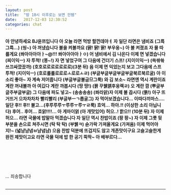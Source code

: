 ```yaml
---
layout: post
title:  "밤 10시 이후로는 보면 안됌"
date:   2017-12-03 12:30:52
categories: chat
---
```


<h4>아 안녕하세요 BJ윤쯔입니다 아 오늘 라면 먹방 할껀데야ㅕ 자 일단 라면은 냄비죠
(그륵그륵...) (씽~) 아 꺼냈습니다 불을 켜볼까요 (딹! 딹! 딹! 부우웅~) 아 불 켜졌죠 자 물 따를게요 (쏴아아아아ㅏ~@!!! 쏴아아아아ㅏㅇ) 어 냄비에서 김 나온다 이제 면 넣겠습니다 (찌이익ㅡ) 자 투척!
(똥~!) 자 면 넣었구여 그 다음에 건더기 스프! (지이이익ㅡ) (쓱싺쓲쓰끄싸깠끘까) (호호로로로로로로로)(3분 뒤) 음 이제 면 익었는지 보고 그다음에 스프 투척! (지이익ㅡ) (호로롤롤로로로ㅗ로로ㅗㄹ) (부글부글부글부글부글북르북르굴) 아 이소리 좋아~ 자 계속 저어줍니다 (부글부글불굽므그룩) 와 김 보소~  라면엔 역시 계란이죠 계란 꺼내볼까 아 여깄다 계란 까봅시다 (땅 땅!) (꽑 꾸웱엙후웅렉ㄹ) 오 계란 깜 (뿌글부글주부글부글) 그 다음에 파도 넣고~ (송송송송) (쏴라앍)자 이제 불 끕시다 (뚥!) 아구 뜨거뜨거 으차차차차 빨리빨리 (부글부ㅡㄱ릅굴그) 자 먹어보겠습니다... 이따다끼마스....  일단 후!! 후!! 불고...(후루루루ㅜ루루ㅜ루ㅜㄹ룩) 흐억... 하아.!! (이상한 소리 아닙니다) 후어.. 후어... 흐앍!!!!... 아 게마이얽 (아 개맛있어) 허으..! 핡으!! (10분 뒤) 자 이제 허으... 라면 국물에 밥말아 먹겠습니다 자 일단 역시 찬밥이죠 (팡 팡~) 자 이제 그릇 뒷 부분을 손으로 쳐주시면 (탁 탁 탁) (부웱ㅋ) 숟가락 가져올게요 (가져옴) 이제 먹어야지!~ (녋냠냠념ㅂ냠념냠) 으음 찬밥 덕분에 뜨겁지도 않고 개존맛이구요 고슬고슬한게 완전 제맛이고요 라면 국물 덕에 밥 한 공기 뚝딱~ 아 배부르다...</h4>
 <br><br><br><br><br>
... 죄송합니다
<br><br>
<hr id="line">
<br><br><br><br><br>